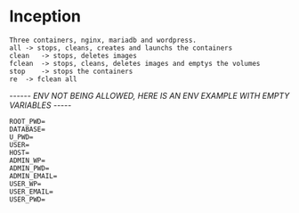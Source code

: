 # Inception
	Three containers, nginx, mariadb and wordpress.
	all	-> stops, cleans, creates and launchs the containers
	clean	-> stops, deletes images
	fclean	-> stops, cleans, deletes images and emptys the volumes
	stop	-> stops the containers
	re	-> fclean all
*------ ENV NOT BEING ALLOWED, HERE IS AN ENV EXAMPLE WITH EMPTY VARIABLES -----*

	ROOT_PWD=
	DATABASE=
	U_PWD=
	USER=
	HOST=
	ADMIN_WP=
	ADMIN_PWD=
	ADMIN_EMAIL=
	USER_WP=
	USER_EMAIL=
	USER_PWD=

